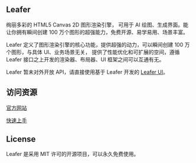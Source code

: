 ## Leafer

绚丽多彩的 HTML5 Canvas 2D 图形渲染引擎， 可用于 AI 绘图、生成界面。能让你拥有瞬间创建 100 万个图形的超强能力，免费开源、易学易用、场景丰富。

Leafer 定义了图形渲染引擎的核心功能，提供超强的动力，可以瞬间创建 100 万个图形，与具体 UI、业务场景无关， 提供了性能优化和可扩展的空间，遵循 Leafer 接口之上开发的渲染器、布局器、UI 框架之间可以互通有无。

Leafer 暂未对外开放 API，请直接使用基于 Leafer 开发的 [Leafer UI](https://www.leaferjs.com/ui/guide)。

## 访问资源

[官方网站](https://www.leaferjs.com)

[快速上手](https://www.leaferjs.com/ui/guide)

## License

Leafer 是采用 MIT 许可的开源项目，可以永久免费使用。
